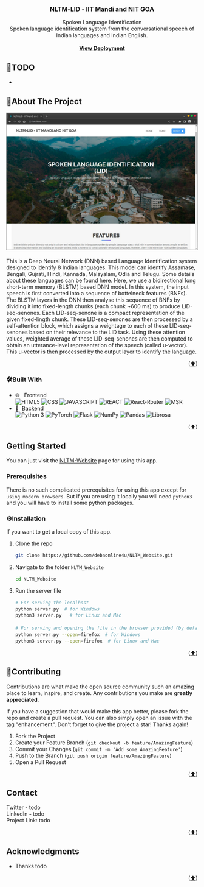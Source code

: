<div id="top"></div>
<div align="center">
<h3 align="center"> NLTM-LID - IIT Mandi and NIT GOA </h3>
  <p align="center">
    Spoken Language Identification <br />
    Spoken language identification system from the conversational speech of Indian languages and Indian English.
    <br /><br />
    <strong>
    <a href="https://debaonline4u.github.io/NLTM_Website/">View Deployment</a>
    </strong>
  </p>
</div>

## 🤔TODO

-

<!-- ABOUT THE PROJECT -->

## 📝About The Project

![Screenshot](https://raw.githubusercontent.com/debaonline4u/NLTM_Website/main/img/screenshot-home.jpg)
<br /> <br />
This is a Deep Neural Network (DNN) based Language Identification system designed to identify 8 Indian languages. This model can identify Assamase, Bengali, Gujrati, Hindi, Kannada, Malayalam, Odia and Telugu. Some details about these languages can be found here. Here, we use a bidirectional long short-term memory (BLSTM) based DNN model. In this system, the input speech is first converted into a sequence of bottelneck features (BNFs). The BLSTM layers in the DNN then analyse this sequence of BNFs by dividing it into fixed-length chunks (each chunk ~600 ms) to produce LID-seq-senones. Each LID-seq-senone is a compact representation of the given fixed-lingth chunk. These LID-seq-senones are then processed by a self-attention block, which assigns a weightage to each of these LID-seq-senones based on their relevance to the LID task. Using these attention values, weighted average of these LID-seq-senones are then computed to obtain an utterance-level representation of the speech (called u-vector). This u-vector is then processed by the output layer to identify the language.

<p align="right">(<a href="#top">⬆️</a>)</p>

### 🛠Built With

-   🌐 &nbsp; Frontend </br>
    ![HTML5](https://img.shields.io/badge/-HTML5-333333?style=flat&logo=HTML5)
    ![CSS](https://img.shields.io/badge/-CSS-333333?style=flat&logo=CSS3&logoColor=1572B6)
    ![JAVASCRIPT](https://img.shields.io/badge/-JS-333333?style=flat&logo=javascript)
    ![REACT](https://img.shields.io/badge/-React-333333?style=flat&logo=React)
    ![React-Router](https://img.shields.io/badge/-React%20Router-333333?style=flat&logo=react-router)
    ![MSR](https://img.shields.io/badge/-MSR-333333?style=flat&logo=microphone)
-   🧾&nbsp; Backend </br>
    ![Python 3](https://img.shields.io/badge/-Python-333333?style=flat&logo=Python)
    ![PyTorch](https://img.shields.io/badge/-PyTorch-333333?style=flat&logo=pytorch)
    ![Flask](https://img.shields.io/badge/-Flask-333333?style=flat&logo=flask)
    ![NumPy](https://img.shields.io/badge/-NumPy-333333?style=flat&logo=numpy)
    ![Pandas](https://img.shields.io/badge/-Pandas-333333?style=flat&logo=pandas)
    ![Librosa](https://img.shields.io/badge/-Librosa-333333?style=flat)

<p align="right">(<a href="#top">⬆️</a>)</p>

<!-- GETTING STARTED -->

## Getting Started

You can just visit the [NLTM-Website](https://debaonline4u.github.io/NLTM_Website/) page for using this app.

### Prerequisites

There is no such complicated prerequisites for using this app except for `using modern browsers`. But if you are using it locally you will need `python3` and you will have to install some python packages.

### ⚙Installation

If you want to get a local copy of this app.

1. Clone the repo
    ```sh
    git clone https://github.com/debaonline4u/NLTM_Website.git
    ```
2. Navigate to the folder `NLTM_Website`
    ```sh
    cd NLTM_Website
    ```
3. Run the server file 

    ```sh
    # For serving the localhost
    python server.py  # for Windows
    python3 server.py   # for Linux and Mac

    # For serving and opening the file in the browser provided (by default firefox)
    python server.py --open=firefox  # for Windows
    python3 server.py --open=firefox  # for Linux and Mac
    ```

<p align="right">(<a href="#top">⬆️</a>)</p>

<!-- CONTRIBUTING -->

## 🤝Contributing

Contributions are what make the open source community such an amazing place to learn, inspire, and create. Any contributions you make are **greatly appreciated**.

If you have a suggestion that would make this app better, please fork the repo and create a pull request. You can also simply open an issue with the tag "enhancement".
Don't forget to give the project a star! Thanks again!

1. Fork the Project
2. Create your Feature Branch (`git checkout -b feature/AmazingFeature`)
3. Commit your Changes (`git commit -m 'Add some AmazingFeature'`)
4. Push to the Branch (`git push origin feature/AmazingFeature`)
5. Open a Pull Request

<p align="right">(<a href="#top">⬆️</a>)</p>


<!-- CONTACT -->

## Contact

Twitter - todo <br>
LinkedIn - todo <br>
Project Link: todo

<p align="right">(<a href="#top">⬆️</a>)</p>

<!-- ACKNOWLEDGMENTS -->

## Acknowledgments

-   Thanks todo

<p align="right">(<a href="#top">⬆️</a>)</p>
